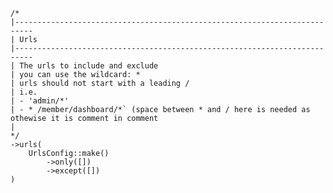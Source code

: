     /*
    |--------------------------------------------------------------------------
    | Urls
    |--------------------------------------------------------------------------
    | The urls to include and exclude
    | you can use the wildcard: *
    | urls should not start with a leading /
    | i.e.
    | - 'admin/*'
    | - * /member/dashboard/*` (space between * and / here is needed as othewise it is comment in comment
    |
    */
    ->urls(
        UrlsConfig::make()
            ->only([])
            ->except([])
    )
